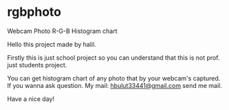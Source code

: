 # rgbphoto
Webcam Photo R-G-B Histogram chart

Hello this project made by halil.

Firstly this is just school project so you can understand that this is not prof. just students project.

You can get histogram chart of any photo that by your webcam's captured.
If you wanna ask question. My mail: hbulut33441@gmail.com send me mail.

 Have a nice day!
